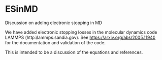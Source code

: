 # ESinMD
Discussion on adding electronic stopping in MD

We have added electronic stopping losses in the molecular dynamics code LAMMPS (http:\\lammps.sandia.gov). See https://arxiv.org/abs/2005.11940 for the documentation and validation of the code.

This is intended to be a discussion of the equations and references.
